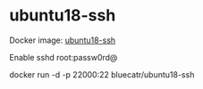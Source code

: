 # ubuntu18-ssh
Docker image: [ubuntu18-ssh](https://hub.docker.com/r/bluecatr/ubuntu18-ssh)

Enable sshd root:passw0rd@

docker run -d -p 22000:22 bluecatr/ubuntu18-ssh
